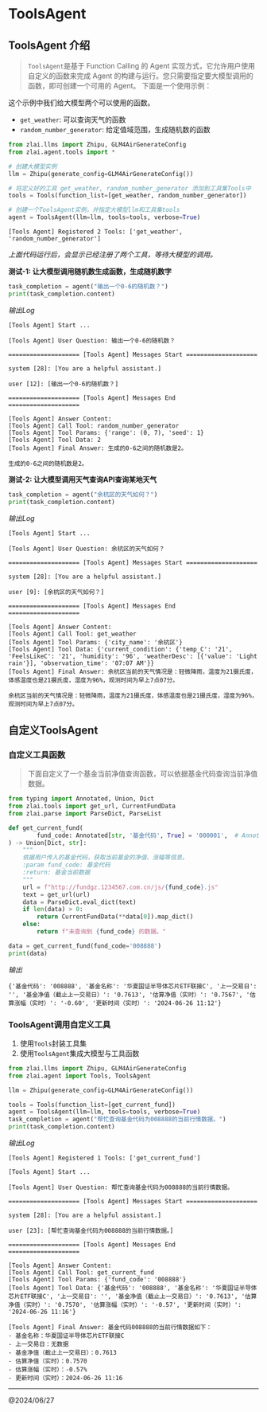 # ToolsAgent

## ToolsAgent 介绍

> `ToolsAgent`是基于 Function Calling 的 Agent 实现方式，它允许用户使用自定义的函数来完成 Agent 的构建与运行。您只需要指定要大模型调用的函数，即可创建一个可用的 Agent。 下面是一个使用示例：

这个示例中我们给大模型两个可以使用的函数。

- `get_weather`: 可以查询天气的函数
- `random_number_generator`: 给定值域范围，生成随机数的函数

```python
from zlai.llms import Zhipu, GLM4AirGenerateConfig
from zlai.agent.tools import *

# 创建大模型实例
llm = Zhipu(generate_config=GLM4AirGenerateConfig())

# 将定义好的工具 get_weather, random_number_generator 添加到工具集Tools中
tools = Tools(function_list=[get_weather, random_number_generator])

# 创建一个ToolsAgent实例，并指定大模型llm和工具集tools
agent = ToolsAgent(llm=llm, tools=tools, verbose=True)
```

```text
[Tools Agent] Registered 2 Tools: ['get_weather', 'random_number_generator']
```

*上面代码运行后，会显示已经注册了两个工具，等待大模型的调用。*

**测试-1: 让大模型调用随机数生成函数，生成随机数字**

```python
task_completion = agent("输出一个0-6的随机数？")
print(task_completion.content)
```

*输出Log*

```text
[Tools Agent] Start ...

[Tools Agent] User Question: 输出一个0-6的随机数？

==================== [Tools Agent] Messages Start ====================

system [28]: [You are a helpful assistant.]

user [12]: [输出一个0-6的随机数？]

==================== [Tools Agent] Messages End    ====================

[Tools Agent] Answer Content: 
[Tools Agent] Call Tool: random_number_generator
[Tools Agent] Tool Params: {'range': (0, 7), 'seed': 1}
[Tools Agent] Tool Data: 2
[Tools Agent] Final Answer: 生成的0-6之间的随机数是2。

生成的0-6之间的随机数是2。
```

**测试-2: 让大模型调用天气查询API查询某地天气**

```python
task_completion = agent("余杭区的天气如何？")
print(task_completion.content)
```

*输出Log*

```text
[Tools Agent] Start ...

[Tools Agent] User Question: 余杭区的天气如何？

==================== [Tools Agent] Messages Start ====================

system [28]: [You are a helpful assistant.]

user [9]: [余杭区的天气如何？]

==================== [Tools Agent] Messages End    ====================

[Tools Agent] Answer Content: 
[Tools Agent] Call Tool: get_weather
[Tools Agent] Tool Params: {'city_name': '余杭区'}
[Tools Agent] Tool Data: {'current_condition': {'temp_C': '21', 'FeelsLikeC': '21', 'humidity': '96', 'weatherDesc': [{'value': 'Light rain'}], 'observation_time': '07:07 AM'}}
[Tools Agent] Final Answer: 余杭区当前的天气情况是：轻微降雨，温度为21摄氏度，体感温度也是21摄氏度，湿度为96%，观测时间为早上7点07分。

余杭区当前的天气情况是：轻微降雨，温度为21摄氏度，体感温度也是21摄氏度，湿度为96%，观测时间为早上7点07分。
```

## 自定义ToolsAgent

### 自定义工具函数

> 下面自定义了一个基金当前净值查询函数，可以依据基金代码查询当前净值数据。

```python
from typing import Annotated, Union, Dict
from zlai.tools import get_url, CurrentFundData
from zlai.parse import ParseDict, ParseList

def get_current_fund(
        fund_code: Annotated[str, '基金代码', True] = '000001',  # Annotated 用于描述函数参数的类型、描述、是否必填 
) -> Union[Dict, str]:
    """
    依据用户传入的基金代码，获取当前基金的净值、涨幅等信息。
    :param fund_code: 基金代码
    :return: 基金当前数据
    """
    url = f"http://fundgz.1234567.com.cn/js/{fund_code}.js"
    text = get_url(url)
    data = ParseDict.eval_dict(text)
    if len(data) > 0:
        return CurrentFundData(**data[0]).map_dict()
    else:
        return f"未查询到 {fund_code} 的数据。"

data = get_current_fund(fund_code='008888')
print(data)
```

*输出*

```text
{'基金代码': '008888', '基金名称': '华夏国证半导体芯片ETF联接C', '上一交易日': '', '基金净值（截止上一交易日）': '0.7613', '估算净值（实时）': '0.7567', '估算涨幅（实时）': '-0.60', '更新时间（实时）': '2024-06-26 11:12'}
```

### ToolsAgent调用自定义工具

1. 使用`Tools`封装工具集
2. 使用`ToolsAgent`集成大模型与工具函数

```python
from zlai.llms import Zhipu, GLM4AirGenerateConfig
from zlai.agent import Tools, ToolsAgent

llm = Zhipu(generate_config=GLM4AirGenerateConfig())

tools = Tools(function_list=[get_current_fund])
agent = ToolsAgent(llm=llm, tools=tools, verbose=True)
task_completion = agent("帮忙查询基金代码为008888的当前行情数据。")
print(task_completion.content)
```

*输出Log*

```text
[Tools Agent] Registered 1 Tools: ['get_current_fund']

[Tools Agent] Start ...

[Tools Agent] User Question: 帮忙查询基金代码为008888的当前行情数据。

==================== [Tools Agent] Messages Start ====================

system [28]: [You are a helpful assistant.]

user [23]: [帮忙查询基金代码为008888的当前行情数据。]

==================== [Tools Agent] Messages End    ====================

[Tools Agent] Answer Content: 
[Tools Agent] Call Tool: get_current_fund
[Tools Agent] Tool Params: {'fund_code': '008888'}
[Tools Agent] Tool Data: {'基金代码': '008888', '基金名称': '华夏国证半导体芯片ETF联接C', '上一交易日': '', '基金净值（截止上一交易日）': '0.7613', '估算净值（实时）': '0.7570', '估算涨幅（实时）': '-0.57', '更新时间（实时）': '2024-06-26 11:16'}

[Tools Agent] Final Answer: 基金代码008888的当前行情数据如下：
- 基金名称：华夏国证半导体芯片ETF联接C
- 上一交易日：无数据
- 基金净值（截止上一交易日）：0.7613
- 估算净值（实时）：0.7570
- 估算涨幅（实时）：-0.57%
- 更新时间（实时）：2024-06-26 11:16
```

-----
@2024/06/27
